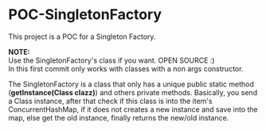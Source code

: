 # POC-SingletonFactory

This project is a POC for a Singleton Factory.

**NOTE:**<br>
Use the SingletonFactory's class if you want. OPEN SOURCE :) <br>
In this first commit only works with classes with a non args constructor. <br>

The SingletonFactory is a class that only has a unique public static method (**getInstance(Class clazz)**) and others private methods. Basically, you send a Class instance, after that check if this class is into the item's ConcurrentHashMap, if it does not creates a new instance and save into the map, else get the old instance, finally returns the new/old instance. 
